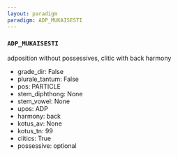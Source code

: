 ```yaml
---
layout: paradigm
paradigm: ADP_MUKAISESTI
---
```

### ` ADP_MUKAISESTI `

adposition without possessives, clitic with back harmony
* grade_dir: False
* plurale_tantum: False
* pos: PARTICLE
* stem_diphthong: None
* stem_vowel: None
* upos: ADP
* harmony: back
* kotus_av: None
* kotus_tn: 99
* clitics: True
* possessive: optional
